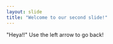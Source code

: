 ```yaml
---
layout: slide
title: "Welcome to our second slide!"
---
```

"Heya!!"
Use the left arrow to go back!

